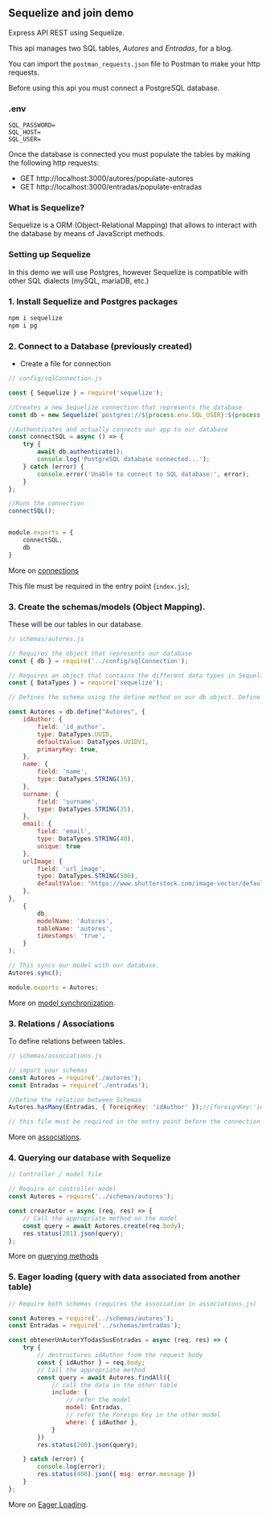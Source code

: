 ## Sequelize and join demo

Express API REST using Sequelize. 

This api manages two SQL tables, _Autores_ and _Entradas_, for a blog. 

You can import the `postman_requests.json` file to Postman to make your http requests. 

Before using this api you must connect a PostgreSQL database.

### .env
```
SQL_PASSWORD=
SQL_HOST=
SQL_USER=
```
Once the database is connected you must populate the tables by making the following http requests: 

- GET http://localhost:3000/autores/populate-autores
- GET http://localhost:3000/entradas/populate-entradas

### What is Sequelize?

Sequelize is a ORM (Object-Relational Mapping) that allows to interact with the database by means of JavaScript methods. 

### Setting up Sequelize

In this demo we will use Postgres, however Sequelize is compatible with other SQL dialects (mySQL, mariaDB, etc.)

### 1. Install Sequelize and Postgres packages
```bash
npm i sequelize
npm i pg
```

### 2. Connect to a Database (previously created)

- Create a file for connection 

```js
// config/sqlConnection.js

const { Sequelize } = require('sequelize');

//Creates a new Sequelize connection that represents the database
const db = new Sequelize(`postgres://${process.env.SQL_USER}:${process.env.SQL_PASSWORD}@${process.env.SQL_HOST}/${process.env.SQL_USER}`);

//Authenticates and actually connects our app to our database
const connectSQL = async () => {
    try {
        await db.authenticate();
        console.log('PostgreSQL database connected...');
    } catch (error) {
        console.error('Unable to connect to SQL database:', error);
    }
};

//Runs the connection
connectSQL();


module.exports = {
    connectSQL,
    db
}
```
More on [connections](https://sequelize.org/docs/v6/getting-started/#connecting-to-a-database)

This file must be required in the entry point (`index.js`);




### 3. Create the schemas/models (Object Mapping). 

These will be our tables in our database.

```js
// schemas/autores.js

// Requires the object that represents our database
const { db } = require('../config/sqlConnection');

// Requires an object that contains the different data types in Sequelize
const { DataTypes } = require('sequelize');

// Defines the schema using the define method on our db object. Define has as first argument the name of the model and as second argument an object containing the name of the fields and their features. 

const Autores = db.define("Autores", {
    idAuthor: {
        field: 'id_author',
        type: DataTypes.UUID,
        defaultValue: DataTypes.UUIDV1,
        primaryKey: true,
    },
    name: {
        field: 'name',
        type: DataTypes.STRING(35),
    },
    surname: {
        field: 'surname',
        type: DataTypes.STRING(35),
    },
    email: {
        field: 'email',
        type: DataTypes.STRING(40),
        unique: true
    },
    urlImage: {
        field: 'url_image',
        type: DataTypes.STRING(500),
        defaultValue: "https://www.shutterstock.com/image-vector/default-ui-image-placeholder-wireframes-260nw-1037719192.jpg"
    },
},
    {
        db,
        modelName: 'Autores',
        tableName: 'autores',
        timestamps: 'true',
    }
);

// This syncs our model with our database.
Autores.sync();

module.exports = Autores;

```

More on [model synchronization](https://sequelize.org/docs/v6/core-concepts/model-basics/#model-synchronization).


### 3. Relations / Associations

To define relations between tables.

```js
// schemas/associations.js

// import your schemas
const Autores = require('./autores');
const Entradas = require('./entradas');

//Define the relation between Schemas
Autores.hasMany(Entradas, { foreignKey: 'idAuthor' });//{foreignKey:'id_author'} works as well 

// this file must be required in the entry point before the connection
```
More on [associations](https://sequelize.org/docs/v6/core-concepts/assocs/).

### 4. Querying our database with Sequelize

```js 
// Controller / model file 

// Require or controller model 
const Autores = require('../schemas/autores');

const crearAutor = async (req, res) => {
    // Call the appropriate method on the model 
    const query = await Autores.create(req.body);
    res.status(201).json(query);
};

```
More on [querying methods](https://sequelize.org/docs/v6/core-concepts/model-querying-basics/)


### 5. Eager loading (query with data associated from another table)

```js
// Require both schemas (requires the association in associations.js)

const Autores = require('../schemas/autores');
const Entradas = require('../schemas/entradas');

const obtenerUnAutorYTodasSusEntradas = async (req, res) => {
    try {
        // destructures idAuthor from the request body 
        const { idAuthor } = req.body;
        // Call the appropriate method
        const query = await Autores.findAll({
            // call the data in the other table
            include: {
                // refer the model
                model: Entradas,
                // refer the Foreign Key in the other model
                where: { idAuthor },
            }
        })
        res.status(200).json(query);

    } catch (error) {
        console.log(error);
        res.status(400).json({ msg: error.message })
    }
};

```
More on [Eager Loading](https://sequelize.org/docs/v6/advanced-association-concepts/eager-loading/).

